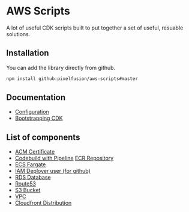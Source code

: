 # AWS Scripts

A lot of useful CDK scripts built to put together a set of useful, resuable solutions.

## Installation

You can add the library directly from github.

```bash
npm install github:pixelfusion/aws-scripts#master
```


## Documentation

- [Configuration](./docs/configuration.md)
- [Bootstrapping CDK](./docs/bootstrap.md)

## List of components

- [ACM Certificate](./docs/acm.md)
- [Codebuild with Pipeline](./docs/build-pipeline.md)
  [ECR Repository](./docs/ecr-repository.md)
- [ECS Fargate](./docs/fargate.md)
- [IAM Deployer user (for github)](./docs/github.md)
- [RDS Database](./docs/rds.md)
- [Route53](./docs/route53.md)
- [S3 Bucket](./docs/s3.md)
- [VPC](./docs/vpc.md)
- [Cloudfront Distribution](./docs/website-distribution.md)
